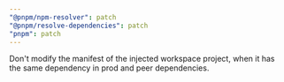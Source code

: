 ```yaml
---
"@pnpm/npm-resolver": patch
"@pnpm/resolve-dependencies": patch
"pnpm": patch
---
```


Don't modify the manifest of the injected workspace project, when it has the same dependency in prod and peer dependencies.
